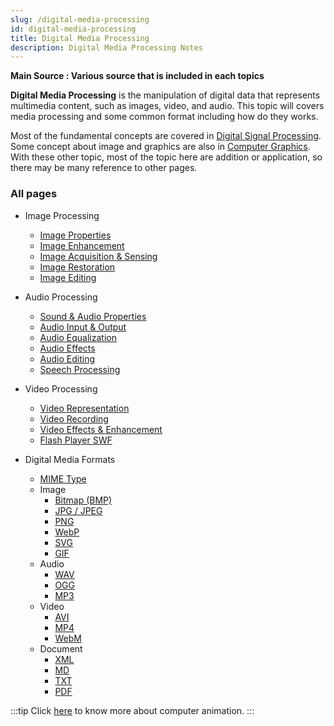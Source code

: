 ```yaml
---
slug: /digital-media-processing
id: digital-media-processing
title: Digital Media Processing
description: Digital Media Processing Notes
---
```


**Main Source : Various source that is included in each topics**

**Digital Media Processing** is the manipulation of digital data that represents multimedia content, such as images, video, and audio. This topic will covers media processing and some common format including how do they works.

Most of the fundamental concepts are covered in [Digital Signal Processing](/digital-signal-processing). Some concept about image and graphics are also in [Computer Graphics](/computer-graphics). With these other topic, most of the topic here are addition or application, so there may be many reference to other pages.

### All pages

- Image Processing

  - [Image Properties](digital-media-processing/image-properties)
  - [Image Enhancement](digital-media-processing/image-enhancement)
  - [Image Acquisition & Sensing](digital-media-processing/image-acquisition-sensing)
  - [Image Restoration](digital-media-processing/image-restoration)
  - [Image Editing](digital-media-processing/image-editing)

- Audio Processing

  - [Sound & Audio Properties](digital-media-processing/sound-audio-properties)
  - [Audio Input & Output](digital-media-processing/audio-input-output)
  - [Audio Equalization](digital-media-processing/audio-equalization)
  - [Audio Effects](digital-media-processing/audio-effects)
  - [Audio Editing](digital-media-processing/audio-editing)
  - [Speech Processing](digital-media-processing/speech-processing)

- Video Processing

  - [Video Representation](digital-media-processing/video-representation)
  - [Video Recording](digital-media-processing/video-recording)
  - [Video Effects & Enhancement](digital-media-processing/video-effects-enhancement)
  - [Flash Player SWF](digital-media-processing/flash-player-swf)

- Digital Media Formats
  - [MIME Type](digital-media-processing/mime-type)
  - Image
    - [Bitmap (BMP)](digital-media-processing/bitmap-bmp)
    - [JPG / JPEG](digital-media-processing/jpg-jpeg)
    - [PNG](digital-media-processing/png)
    - [WebP](digital-media-processing/webp)
    - [SVG](digital-media-processing/svg)
    - [GIF](digital-media-processing/gif)
  - Audio
    - [WAV](digital-media-processing/wav)
    - [OGG](digital-media-processing/ogg)
    - [MP3](digital-media-processing/mp3)
  - Video
    - [AVI](digital-media-processing/avi)
    - [MP4](digital-media-processing/mp4)
    - [WebM](digital-media-processing/webm)
  - Document
    - [XML](digital-media-processing/xml)
    - [MD](digital-media-processing/md)
    - [TXT](digital-media-processing/txt)
    - [PDF](digital-media-processing/pdf)

:::tip
Click [here](/computer-graphics/computer-animation) to know more about computer animation.
:::

